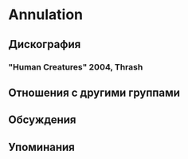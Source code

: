 # Annulation



## Дискография

### "Human Creatures" 2004, Thrash




## Отношения с другими группами


## Обсуждения


## Упоминания

